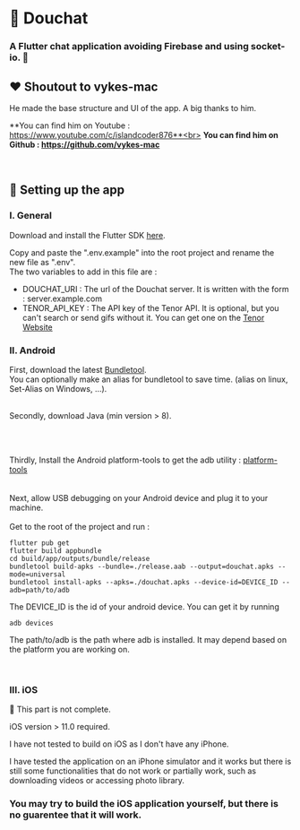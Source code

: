 # 🛀 Douchat

### A Flutter chat application avoiding Firebase and using socket-io. 🔌

## ❤️ Shoutout to vykes-mac

He made the base structure and UI of the app. A big thanks to him.

**You can find him on Youtube : https://www.youtube.com/c/islandcoder876**<br>
**You can find him on Github : https://github.com/vykes-mac**

<br>

##  📱 Setting up the app

### I. General

Download and install the Flutter SDK [here](https://docs.flutter.dev/get-started/install).

Copy and paste the ".env.example" into the root project and rename the new file as ".env".
<br>The two variables to add in this file are :
<ul>
<li>DOUCHAT_URI : The url of the Douchat server. It is written with the form : server.example.com</li>
<li>TENOR_API_KEY : The API key of the Tenor API. It is optional, but you can't search or send gifs without it. You can get one on the <a href="https://tenor.com/">Tenor Website</a></li>
</ul>

### II. Android

First, download the latest [Bundletool](https://github.com/google/bundletool/releases).<br>
You can optionally make an alias for bundletool to save time. (alias on linux, Set-Alias on Windows, ...).
<br>
<br>

Secondly, download Java (min version > 8).

<br>
<br>

Thirdly, Install the Android platform-tools to get the adb utility : <a href="https://developer.android.com/studio/releases/platform-tools">platform-tools</a>
<br>
<br>
<br>
Next, allow USB debugging on your Android device and plug it to your machine. <br><br>Get to the root of the project and run : 

```console
flutter pub get
flutter build appbundle
cd build/app/outputs/bundle/release
bundletool build-apks --bundle=./release.aab --output=douchat.apks --mode=universal
bundletool install-apks --apks=./douchat.apks --device-id=DEVICE_ID --adb=path/to/adb
```

The DEVICE_ID is the id of your android device. You can get it by running

```console
adb devices
```

The path/to/adb is the path where adb is installed. It may depend based on the platform you are working on.

<br>

### III. iOS

🚧 This part is not complete.

iOS version > 11.0 required.

I have not tested to build on iOS as I don't have any iPhone.

I have tested the application on an iPhone simulator and it works but there is still some functionalities that do not work or partially work, such as downloading videos or accessing photo library.

### You may try to build the iOS application yourself, but there is no guarentee that it will work.

